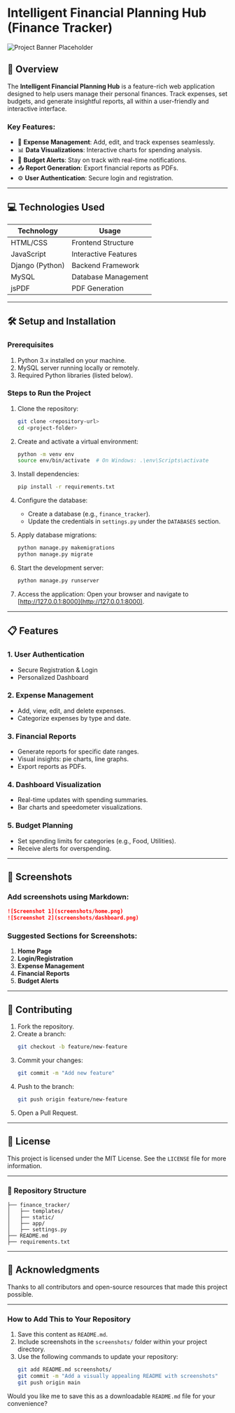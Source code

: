 # **Intelligent Financial Planning Hub (Finance Tracker)**

![Project Banner Placeholder](screenshots/banner.jpg) <!-- Add your banner image -->

## 🌟 **Overview**
The **Intelligent Financial Planning Hub** is a feature-rich web application designed to help users manage their personal finances. Track expenses, set budgets, and generate insightful reports, all within a user-friendly and interactive interface.

### Key Features:
- 🧾 **Expense Management**: Add, edit, and track expenses seamlessly.
- 📊 **Data Visualizations**: Interactive charts for spending analysis.
- 🚨 **Budget Alerts**: Stay on track with real-time notifications.
- 📥 **Report Generation**: Export financial reports as PDFs.
- ⚙️ **User Authentication**: Secure login and registration.

---

## 💻 **Technologies Used**
| **Technology** | **Usage**                  |
|-----------------|---------------------------|
| HTML/CSS        | Frontend Structure        |
| JavaScript      | Interactive Features      |
| Django (Python) | Backend Framework         |
| MySQL           | Database Management       |
| jsPDF           | PDF Generation           |

---

## 🛠️ **Setup and Installation**

### Prerequisites
1. Python 3.x installed on your machine.
2. MySQL server running locally or remotely.
3. Required Python libraries (listed below).

### Steps to Run the Project
1. Clone the repository:
   ```bash
   git clone <repository-url>
   cd <project-folder>
   ```
2. Create and activate a virtual environment:
   ```bash
   python -m venv env
   source env/bin/activate  # On Windows: .\env\Scripts\activate
   ```
3. Install dependencies:
   ```bash
   pip install -r requirements.txt
   ```
4. Configure the database:
   - Create a database (e.g., `finance_tracker`).
   - Update the credentials in `settings.py` under the `DATABASES` section.

5. Apply database migrations:
   ```bash
   python manage.py makemigrations
   python manage.py migrate
   ```
6. Start the development server:
   ```bash
   python manage.py runserver
   ```
7. Access the application:
   Open your browser and navigate to [http://127.0.0.1:8000](http://127.0.0.1:8000).

---

## 📋 **Features**

### 1. **User Authentication**
   - Secure Registration & Login
   - Personalized Dashboard

### 2. **Expense Management**
   - Add, view, edit, and delete expenses.
   - Categorize expenses by type and date.

### 3. **Financial Reports**
   - Generate reports for specific date ranges.
   - Visual insights: pie charts, line graphs.
   - Export reports as PDFs.

### 4. **Dashboard Visualization**
   - Real-time updates with spending summaries.
   - Bar charts and speedometer visualizations.

### 5. **Budget Planning**
   - Set spending limits for categories (e.g., Food, Utilities).
   - Receive alerts for overspending.

---

## 📸 **Screenshots**
### Add screenshots using Markdown:
```markdown
![Screenshot 1](screenshots/home.png)
![Screenshot 2](screenshots/dashboard.png)
```
### Suggested Sections for Screenshots:
1. **Home Page**
2. **Login/Registration**
3. **Expense Management**
4. **Financial Reports**
5. **Budget Alerts**

---

## 🤝 **Contributing**
1. Fork the repository.
2. Create a branch:
   ```bash
   git checkout -b feature/new-feature
   ```
3. Commit your changes:
   ```bash
   git commit -m "Add new feature"
   ```
4. Push to the branch:
   ```bash
   git push origin feature/new-feature
   ```
5. Open a Pull Request.

---

## 📜 **License**
This project is licensed under the MIT License. See the `LICENSE` file for more information.

---

### 📂 **Repository Structure**
```plaintext
├── finance_tracker/
│   ├── templates/
│   ├── static/
│   ├── app/
│   ├── settings.py
├── README.md
├── requirements.txt
```

---

## 🌟 **Acknowledgments**
Thanks to all contributors and open-source resources that made this project possible.

---

### How to Add This to Your Repository
1. Save this content as `README.md`.
2. Include screenshots in the `screenshots/` folder within your project directory.
3. Use the following commands to update your repository:
   ```bash
   git add README.md screenshots/
   git commit -m "Add a visually appealing README with screenshots"
   git push origin main
   ```

Would you like me to save this as a downloadable `README.md` file for your convenience?